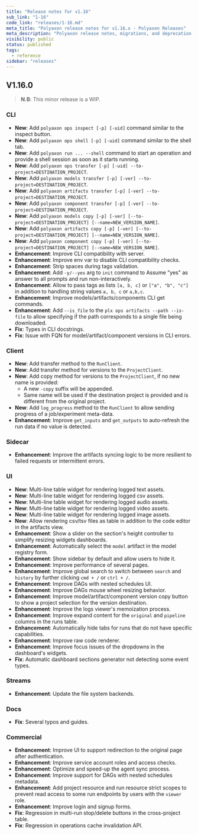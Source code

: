 ```yaml
---
title: "Release notes for v1.16"
sub_link: "1-16"
code_link: "releases/1-16.md"
meta_title: "Polyaxon release notes for v1.16.x - Polyaxon Releases"
meta_description: "Polyaxon release notes, migrations, and deprecation notes for v1.16.x."
visibility: public
status: published
tags:
  - reference
sidebar: "releases"
---
```


## V1.16.0

> **N.B**: This minor release is a WIP.

### CLI

 * **New**: Add `polyaxon ops inspect [-p] [-uid]` command similar to the inspect button.
 * **New**: Add `polyaxon ops shell [-p] [-uid]` command similar to the shell tab.
 * **New**: Add `polyaxon run ... --shell` command to start an operation and provide a shell session as soon as it starts running.
 * **New**: Add `polyaxon ops transfer [-p] [-uid] --to-project=DESTINATION_PROJECT`.
 * **New**: Add `polyaxon models transfer [-p] [-ver] --to-project=DESTINATION_PROJECT`.
 * **New**: Add `polyaxon artifacts transfer [-p] [-ver] --to-project=DESTINATION_PROJECT`.
 * **New**: Add `polyaxon component transfer [-p] [-ver] --to-project=DESTINATION_PROJECT`.
 * **New**: Add `polyaxon models copy [-p] [-ver] [--to-project=DESTINATION_PROJECT] [--name=NEW_VERSION_NAME]`.
 * **New**: Add `polyaxon artifacts copy [-p] [-ver] [--to-project=DESTINATION_PROJECT] [--name=NEW_VERSION_NAME]`.
 * **New**: Add `polyaxon component copy [-p] [-ver] [--to-project=DESTINATION_PROJECT] [--name=NEW_VERSION_NAME]`.
 * **Enhancement**: Improve CLI compatibility with server.
 * **Enhancement**: Improve env var to disable CLI compatibility checks.
 * **Enhancement**: Strip spaces during tags validation.
 * **Enhancement**: Add `-y/--yes` arg to `init` command to Assume "yes" as answer to all prompts and run non-interactively.
 * **Enhancement**: Allow to pass tags as lists `[a, b, c]` or `["a", "b", "c"]` in addition to handling string values `a, b, c` or `a,b,c`.
 * **Enhancement**: Improve models/artifacts/components CLI get commands.
 * **Enhancement**: Add `--is_file` to the `plx ops artifacts --path --is-file` to allow specifying if the path corresponds to a single file being downloaded.
 * **Fix**: Types in CLI docstrings.
 * **Fix**: Issue with FQN for model/artifact/component versions in CLI errors.

### Client

 * **New**: Add transfer method to the `RunClient`.
 * **New**: Add transfer method for versions to the `ProjectClient`.
 * **New**: Add copy method for versions to the `ProjectClient`, if no new name is provided:
   * A new `-copy` suffix will be appended.
   * Same name will be used if the destination project is provided and is different from the original project.
 * **New**: Add `log_progress` method to the `RunClient` to allow sending progress of a job/experiment meta-data.
 * **Enhancement**: Improve `get_inputs` and `get_outputs` to auto-refresh the run data if no value is detected.

### Sidecar

 * **Enhancement**: Improve the artifacts syncing logic to be more resilient to failed requests or intermittent errors.

### UI

 * **New**: Multi-line table widget for rendering logged text assets.
 * **New**: Multi-line table widget for rendering logged csv assets.
 * **New**: Multi-line table widget for rendering logged audio assets.
 * **New**: Multi-line table widget for rendering logged video assets.
 * **New**: Multi-line table widget for rendering logged image assets.
 * **New**: Allow rendering csv/tsv files as table in addition to the code editor in the artifacts view.
 * **Enhancement**: Show a slider on the section's height controller to simplify resizing widgets dashboards.
 * **Enhancement**: Automatically select the `model` artifact in the model registry form.
 * **Enhancement**: Show sidebar by default and allow users to hide it.
 * **Enhancement**: Improve performance of several pages.
 * **Enhancement**: Improve global search to switch between `search` and `history` by further clicking `cmd + /` or `ctrl + /`.
 * **Enhancement**: Improve DAGs with nested schedules UI.
 * **Enhancement**: Improve DAGs mouse wheel resizing behavior.
 * **Enhancement**: Improve model/artifact/component version copy button to show a project selection for the version destination.
 * **Enhancement**: Improve the logs viewer's memoization process.
 * **Enhancement**: Improve expand content for the `original` and `pipeline` columns in the runs table.
 * **Enhancement**: Automatically hide tabs for runs that do not have specific capabilities.
 * **Enhancement**: Improve raw code renderer.
 * **Enhancement**: Improve focus issues of the dropdowns in the dashboard's widgets. 
 * **Fix**: Automatic dashboard sections generator not detecting some event types. 

### Streams

 * **Enhancement**: Update the file system backends.

### Docs

 * **Fix**: Several typos and guides.

### Commercial

 * **Enhancement**: Improve UI to support redirection to the original page after authentication.
 * **Enhancement**: Improve service account roles and access checks.
 * **Enhancement**: Optimize and speed-up the agent sync process.
 * **Enhancement**: Improve support for DAGs with nested schedules metadata.
 * **Enhancement**: Add project resource and run resource strict scopes to prevent read access to some run endpoints by users with the `viewer` role.
 * **Enhancement**: Improve login and signup forms.
 * **Fix**: Regression in multi-run stop/delete buttons in the cross-project table.
 * **Fix**: Regression in operations cache invalidation API.
